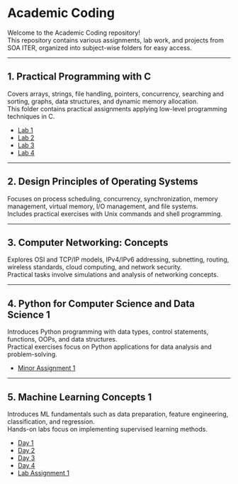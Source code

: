 # Academic Coding

Welcome to the Academic Coding repository!  
This repository contains various assignments, lab work, and projects from SOA ITER, organized into subject-wise folders for easy access.

---

## 1. Practical Programming with C
Covers arrays, strings, file handling, pointers, concurrency, searching and sorting, graphs, data structures, and dynamic memory allocation.  
This folder contains practical assignments applying low-level programming techniques in C.

- [Lab 1](./PracticalProgrammingWithC/Day1)  
- [Lab 2](./PracticalProgrammingWithC/Day2)  
- [Lab 3](./PracticalProgrammingWithC/Day3)  
- [Lab 4](./PracticalProgrammingWithC/Day4)  

---

## 2. Design Principles of Operating Systems
Focuses on process scheduling, concurrency, synchronization, memory management, virtual memory, I/O management, and file systems.  
Includes practical exercises with Unix commands and shell programming.

---

## 3. Computer Networking: Concepts
Explores OSI and TCP/IP models, IPv4/IPv6 addressing, subnetting, routing, wireless standards, cloud computing, and network security.  
Practical tasks involve simulations and analysis of networking concepts.

---

## 4. Python for Computer Science and Data Science 1
Introduces Python programming with data types, control statements, functions, OOPs, and data structures.  
Practical exercises focus on Python applications for data analysis and problem-solving.
  
- [Minor Assignment 1](./PythonForCSandDS/MinorAssignment1)

---

## 5. Machine Learning Concepts 1
Introduces ML fundamentals such as data preparation, feature engineering, classification, and regression.  
Hands-on labs focus on implementing supervised learning methods.

- [Day 1](./MachineLearning/Day1)  
- [Day 2](./MachineLearning/Day2)  
- [Day 3](./MachineLearning/Day3)  
- [Day 4](./MachineLearning/Day4)  
- [Lab Assignment 1](./MachineLearning/Lab_Assignment_1)
